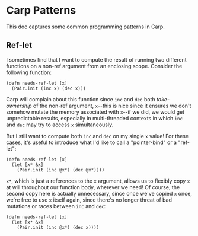 # Carp Patterns

This doc captures some common programming patterns in Carp.

## Ref-let

I sometimes find that I want to compute the result of running two different
functions on a non-ref argument from an enclosing scope. Consider the following
function:

```
(defn needs-ref-let [x]
  (Pair.init (inc x) (dec x)))
```

Carp will complain about this function since `inc` and `dec` both
*take-ownership* of the non-ref argument, `x`--this is nice since it ensures we
don't somehow mutate the memory associated with `x`--if we did, we would get
unpredictable results, especially in multi-threaded contexts in which `inc` and
`dec` may try to access `x` simultaneously.

But I still want to compute both `inc` and `dec` on my single `x` value! For
these cases, it's useful to introduce what I'd like to call a "pointer-bind" or
a "ref-let":

```
(defn needs-ref-let [x]
  (let [x* &x]
    (Pair.init (inc @x*) (dec @x*))))
```

`x*`, which is just a references to the `x` argument, allows us to flexibly copy
`x` at will throughout our function body, wherever we need! Of course, the
second copy here is actually unnecessary, since once we've copied `x` once,
we're free to use `x` itself again, since there's no longer threat of bad
mutations or races between `inc` and `dec`:

```
(defn needs-ref-let [x]
  (let [x* &x]
    (Pair.init (inc @x*) (dec x))))
```
